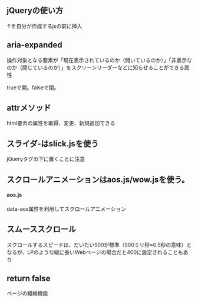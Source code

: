 ## jQueryの使い方

<script src="https://ajax.googleapis.com/ajax/libs/jquery/2.2.4/jquery.min.js"></script>

↑を自分が作成するjsの前に挿入

## aria-expanded

操作対象となる要素が「現在表示されているのか（開いているのか）」「非表示なのか（閉じているのか）」をスクリーンリーダーなどに知らせることができる属性

trueで開。falseで閉。

## attrメソッド

html要素の属性を取得、変更、新規追加できる

## スライダ-はslick.jsを使う
jQueryタグの下に置くことに注意

## スクロールアニメーションはaos.js/wow.jsを使う。
#### aos.js
data-aos属性を利用してスクロールアニメーション

## スムーススクロール

スクロールするスピードは、だいたい500が標準（500ミリ秒=0.5秒の意味）となるが、LPのような縦に長いWebページの場合だと400に設定されることもあり

## return false

ページの繊維機能




